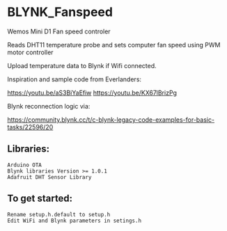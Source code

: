 # BLYNK_Fanspeed

Wemos Mini D1 Fan speed controler

Reads DHT11 temperature probe and sets computer fan speed using PWM motor controller

Upload temperature data to Blynk if Wifi connected.

Inspiration and sample code from Everlanders:

https://youtu.be/aS3BiYaEfiw
      https://youtu.be/KX67lBrizPg

Blynk reconnection logic via:

https://community.blynk.cc/t/c-blynk-legacy-code-examples-for-basic-tasks/22596/20

## Libraries:
    Arduino OTA
    Blynk libraries Version >= 1.0.1
    Adafruit DHT Sensor Library

## To get started:
    Rename setup.h.default to setup.h 
    Edit WiFi and Blynk parameters in setings.h
